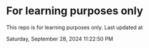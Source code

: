 # For learning purposes only
This repo is for learning purposes only.
Last updated at

Saturday, September 28, 2024 11:22:50 PM

